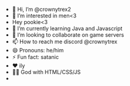 - 👋 Hi, I’m @crownytrex2
- 👀 I’m interested in men<3
- Hey pookie<3
- 🌱 I’m currently learning Java and Javascript
- 💞️ I’m looking to collaborate on game servers
- 📫 How to reach me discord @crownytrex
- 😄 Pronouns: he/him
- ⚡ Fun fact: satanic
- ❤ ily
- 🧑‍💻 God with HTML/CSS/JS
- <!---
crownytrex2/crownytrex2 is a ✨ special ✨ repository because its `README.md` (this file) appears on your GitHub profile.
You can click the Preview link to take a look at your changes.
--->
```https://github.com/crownytrex2```

